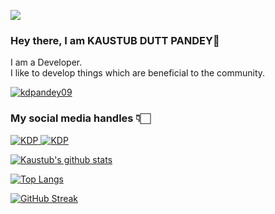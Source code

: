 ![](https://visitor-badge.glitch.me/badge?page_id=kdpandey09.kdpandey09)
<br />


### Hey there, I am KAUSTUB DUTT PANDEY👋
I am a Developer.
<br>
I like to develop things which are beneficial to the community.
<br>
<p align="left"> <a href="https://github.com/ryo-ma/github-profile-trophy"><img src="https://github-profile-trophy.vercel.app/?username=kdpandey09" alt="kdpandey09" /></a> </p>

### My social media handles  👇🏻

<a href="https://www.linkedin.com/in/kaustub-dutt-pandey-9921b920a/">![KDP](https://img.shields.io/badge/-LinkedIn-0e76a8?style=plastic&logo=linkedIn) </a>
<a href="https://twitter.com/PandeyKaustub">![KDP](https://img.shields.io/badge/-Twitter-1DA1F2?style=plastic&logo=Twitter) </a>

[![Kaustub's github stats](https://github-readme-stats.vercel.app/api?username=kdpandey09)](https://github.com/kdpandey09/github-readme-stats)

[![Top Langs](https://github-readme-stats.vercel.app/api/top-langs/?username=kdpandey09&layout=compact)](https://github.com/kdpandey09/github-readme-stats)

[![GitHub Streak](https://github-readme-streak-stats.herokuapp.com?user=kdpandey09&theme=buefy)](https://git.io/streak-stats)

